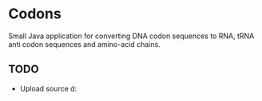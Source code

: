 # Codons
Small Java application for converting DNA codon sequences to RNA, tRNA anti codon sequences and amino-acid chains.

## TODO
* Upload source d:

